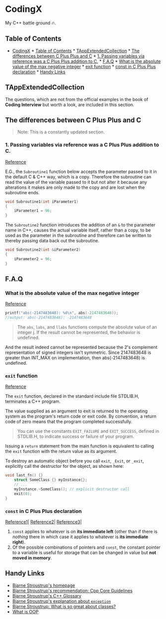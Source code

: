 # CodingX

My C++ battle ground :fire:.

## Table of Contents

* [CodingX](#codingx)
      * [Table of Contents](#table-of-contents)
      * [TAppExtendedCollection](#tappextendedcollection)
      * [The differences between C Plus Plus and C](#the-differences-between-c-plus-plus-and-c)
         * [1. Passing variables via reference was a C Plus Plus addition to C.](#1-passing-variables-via-reference-was-a-c-plus-plus-addition-to-c)
      * [F.A.Q](#faq)
         * [What is the absolute value of the max negative integer](#what-is-the-absolute-value-of-the-max-negative-integer)
         * [exit function](#exit-function)
         * [const in C Plus Plus declaration](#const-in-c-plus-plus-declaration)
      * [Handy Links](#handy-links)

<!-- END doctoc generated TOC please keep comment here to allow auto update -->

## TAppExtendedCollection
The questions, which are not from the official examples
in the book of **Coding Interview** but worth a look, are
included in this section. 

## The differences between C Plus Plus and C 
>Note: This is a constantly updated section.
### 1. Passing variables via reference was a C Plus Plus addition to C.
[Reference](http://duramecho.com/ComputerInformation/WhyHowCppConst.html)

E.G., the `Subroutine1` function below accepts the parameter passed to it in the default 
C & C++ way, which is a copy. Therefore the subroutine can read the value of the variable 
passed to it but not alter it because any alterations it makes are only made to the copy and 
are lost when the subroutine ends.
```c++
void Subroutine1(int iParameter1)
{
    iParameter1 = 96;
}
```

The `Subroutine2` function introduces the addition of an `&` to the parameter name in C++,
causes the actual variable itself, rather than a copy, to be used as the parameter in the 
subroutine and therefore can be written to thereby passing data back out the subroutine.
```C++
void Subroutine2(int &iParameter2)
{
    iParameter2 = 96;
}
``` 


## F.A.Q
### What is the absolute value of the max negative integer
[Reference](https://stackoverflow.com/questions/11243014/why-the-absolute-value-of-the-max-negative-integer-2147483648-is-still-2147483)

```c++
printf("abs(-2147483648): %d\n", abs(-2147483648));
//output: abs(-2147483648): -2147483648
```
>The `abs`, `labs`, and `llabs` functions compute the absolute value of an integer j. If the result cannot be represented, the behavior is undefined.

And the result indeed cannot be represented because the 2's complement representation of signed integers isn't symmetric.
Since 2147483648 is greater than INT_MAX on implementation, then abs(-2147483648) is undefined.

### `exit` function
[Reference](https://docs.microsoft.com/en-us/cpp/cpp/exit-function)

The `exit` function, declared in the standard include file STDLIB.H, terminates a C++ program.

The value supplied as an argument to exit is returned to the operating system as 
the program's return code or exit code. By convention, a return code of zero means 
that the program completed successfully.

>You can use the constants `EXIT_FAILURE` and `EXIT_SUCCESS`, 
defined in STDLIB.H, to indicate success or failure of your program.

Issuing a `return` statement from the main function is equivalent to 
calling the `exit` function with the return value as its argument.

To destroy an automatic object before you call `exit`, `_Exit`, or `_exit`, 
explicitly call the destructor for the object, as shown here:
```c++
void last_fn() {}
    struct SomeClass {} myInstance{};
    // ...
    myInstance.~SomeClass(); // explicit destructor call
    exit(0);
}
```

### `const` in C Plus Plus declaration
[Reference1](http://duramecho.com/ComputerInformation/WhyHowCppConst.html)|
[Reference2](https://stackoverflow.com/questions/8808167/c-const-correctness-and-pointer-arguments)|
[Reference3](https://stackoverflow.com/questions/7715371/whats-the-point-of-const-pointers)|
1. `const` applies to whatever is on **its immediate left** (other than if there is *nothing* there in which case 
it applies to whatever is **its immediate right**).
2. Of the possible combinations  of pointers and `const`, the constant pointer to a variable is useful for storage 
that can be changed in value but **not moved in memory**.


## Handy Links
* [Bjarne Stroustrup's homepage](http://www.stroustrup.com)
* [Bjarne Stroustrup's recommendation: Cpp Core Guidelines](https://github.com/isocpp/CppCoreGuidelines)
* [Bjarne Stroustrup's C++ Glossary](http://www.stroustrup.com/glossary.html)
* [Bjarne Stroustrup's explanation about `exception`](http://www.stroustrup.com/bs_faq2.html#exceptions-why)
* [Bjarne Stroustrup: What is so great about classes?](http://www.stroustrup.com/bs_faq.html#class)
* [What is OOP](http://duramecho.com/ComputerInformation/WhatIsObjectOrientedProgramming.html)
